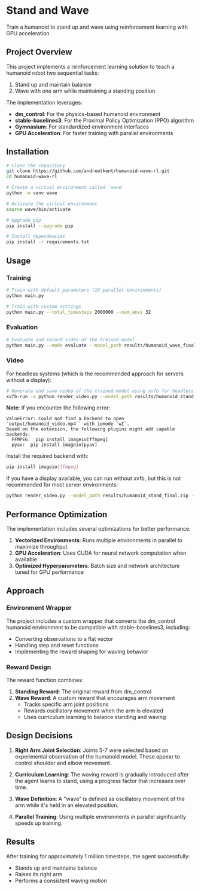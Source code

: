 # Stand and Wave

Train a humanoid to stand up and wave using reinforcement learning with GPU acceleration.

## Project Overview

This project implements a reinforcement learning solution to teach a humanoid robot two sequential tasks:
1. Stand up and maintain balance
2. Wave with one arm while maintaining a standing position

The implementation leverages:
- **dm_control**: For the physics-based humanoid environment
- **stable-baselines3**: For the Proximal Policy Optimization (PPO) algorithm
- **Gymnasium**: For standardized environment interfaces
- **GPU Acceleration**: For faster training with parallel environments

## Installation

```bash
# Clone the repository
git clone https://github.com/andrewtkent/humanoid-wave-rl.git
cd humanoid-wave-rl

# Create a virtual environment called 'wave'
python -m venv wave

# Activate the virtual environment
source wave/bin/activate

# Upgrade pip
pip install --upgrade pip

# Install dependencies
pip install -r requirements.txt
```

## Usage

### Training

```bash
# Train with default parameters (16 parallel environments)
python main.py

# Train with custom settings
python main.py --total_timesteps 2000000 --num_envs 32
```

### Evaluation

```bash
# Evaluate and record video of the trained model
python main.py --mode evaluate --model_path results/humanoid_wave_final.zip
```

### Video

For headless systems (which is the recommended approach for servers without a display):

```bash
# Generate and save video of the trained model using xvfb for headless rendering
xvfb-run -a python render_video.py --model_path results/humanoid_stand_final.zip --output_path output/humanoid_video.mp4
```

**Note**: If you encounter the following error:
```
ValueError: Could not find a backend to open `output/humanoid_video.mp4`` with iomode `wI`.
Based on the extension, the following plugins might add capable backends:
  FFMPEG:  pip install imageio[ffmpeg]
  pyav:  pip install imageio[pyav]
```

Install the required backend with:
```bash
pip install imageio[ffmpeg]
```

If you have a display available, you can run without xvfb, but this is not recommended for most server environments:
```bash
python render_video.py --model_path results/humanoid_stand_final.zip --output_path output/humanoid_video.mp4
```

## Performance Optimization

The implementation includes several optimizations for better performance:

1. **Vectorized Environments**: Runs multiple environments in parallel to maximize throughput
2. **GPU Acceleration**: Uses CUDA for neural network computation when available
3. **Optimized Hyperparameters**: Batch size and network architecture tuned for GPU performance

## Approach

### Environment Wrapper

The project includes a custom wrapper that converts the dm_control humanoid environment to be compatible with stable-baselines3, including:
- Converting observations to a flat vector
- Handling step and reset functions
- Implementing the reward shaping for waving behavior

### Reward Design

The reward function combines:

1. **Standing Reward**: The original reward from dm_control
2. **Wave Reward**: A custom reward that encourages arm movement
   - Tracks specific arm joint positions
   - Rewards oscillatory movement when the arm is elevated
   - Uses curriculum learning to balance standing and waving

## Design Decisions

1. **Right Arm Joint Selection**: Joints 5-7 were selected based on experimental observation of the humanoid model. These appear to control shoulder and elbow movement.

2. **Curriculum Learning**: The waving reward is gradually introduced after the agent learns to stand, using a progress factor that increases over time.

3. **Wave Definition**: A "wave" is defined as oscillatory movement of the arm while it's held in an elevated position.

4. **Parallel Training**: Using multiple environments in parallel significantly speeds up training.

## Results

After training for approximately 1 million timesteps, the agent successfully:
- Stands up and maintains balance
- Raises its right arm
- Performs a consistent waving motion
